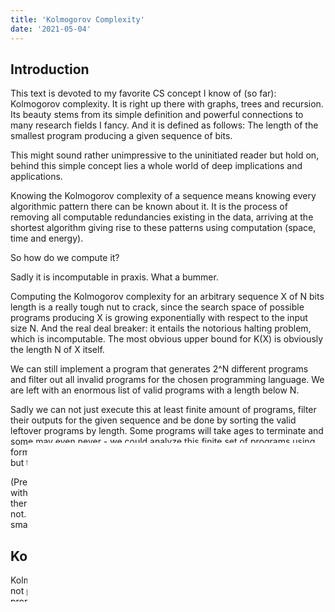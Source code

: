 ```yaml
---
title: 'Kolmogorov Complexity'
date: '2021-05-04'
---
```

## Introduction

This text is devoted to my favorite CS concept I know of (so far): Kolmogorov complexity. It is right up there with graphs, trees and recursion. Its beauty stems from its simple definition and powerful connections to many research fields I fancy. And it is defined as follows: The length of the smallest program producing a given sequence of bits.

This might sound rather unimpressive to the uninitiated reader but hold on, behind this simple concept lies a whole world of deep implications and applications.

Knowing the Kolmogorov complexity of a sequence means knowing every algorithmic pattern there can be known about it. It is the process of removing all computable redundancies existing in the data, arriving at the shortest algorithm giving rise to these patterns using computation (space, time and energy).

So how do we compute it?

Sadly it is incomputable in praxis. What a bummer.

Computing the Kolmogorov complexity for an arbitrary sequence X of N bits length is a really tough nut to crack, since the search space of possible programs producing X is growing exponentially with respect to the input size N. And the real deal breaker: it entails the notorious halting problem, which is incomputable. The most obvious upper bound for K(X) is obviously the length N of X itself.

We can still implement a program that generates 2^N different programs and filter out all invalid programs for the chosen programming language. We are left with an enormous list of valid programs with a length below N.

Sadly we can not just execute this at least finite amount of programs, filter their outputs for the given sequence and be done by sorting the valid leftover programs by length. Some programs will take ages to terminate and some may even never - we could analyze this finite set of programs using formal verification techniques to determine if each programs halts or not but this endeavor would be impractical since the set grows exponentially.

(Previously I wrote: "and we can not tell them apart, as Alan Turing proved with his infamous halting problem" -> which is wrong! Turing proved that there exists no algorithm that can determine if an *arbitrary* program halts or not. A finite set of programs can be verified in theory - in praxis only a very small finite set of programs...)

## Kolmogorov complexity extensions

Kolmogorov complexity alone is simple and beautiful but as we learned it is not practical to compute. So let us try extending it by some practical properties of computer programs like their total execution time and maximum allocated space (e.g. RAM). This yields closely related complexity measures that should be easier to approximate and thus be more relevant for practical applications since we finally can compute them.

Notation:

- x: Input sequence
- L(x): Length of x
- P(x): Set of all programs computing x
- p: Element of P(x) (a single program)
- L(p): Length of p
- T(p): Total execution time of p
- S(p): Maximum size of allocated space used by p

Complexity Measures:

- ```K(x) = min(L(p) for every p of P(x))```
- ```KT(x) = min(L(p) * T(p) for every p of P(x))```
- ```KTS(x) = min(L(p) * T(p) * S(p) for every p of P(x))```

K(x) is the normal Kolmogorov complexity function. KT(x) is an extension that weights the programs execution time into the measure. KTS(x) also considers the space requirements of the program.

Ok what now? Let’s do what computer scientists like to do and cheat our way out using the power of good enough heuristics / approximations. One easy way to deal with programs that run too long or even infinitely is to discard them after exactly 42 seconds.

This seemingly dirty trick is actually quite useful, it filters out programs that run too long. By doing so we lose the guarantee to find the true Kolmogorov complexity, since a really short program might execute very long until it finally outputs X (the input sequence). Sidenote: There is a paper and it also makes intuitive sense that the source length of a program correlates positively with its execution time which helps us a lot. So we lose the guarantee to find true K(X) but are still left with short (not necessarily shortest anymore!) programs that execute in our desired maximum time of 42 seconds.

Another nice fact is that lazily searching for the shortest programs is still optimal (within our approximating limits) since we are done when we find the first (thus shortest) program producing the input sequence X within our time limit, unless we want to continue searching for a potentially faster program (although it becomes less likely to find faster executing programs as their size grows).

So have I just described a computable version of K(X)? No but a practical approximation. We search for the shortest program K(X, T=<42) that produces X within a predefined time / computational resource limit. Start with the shortest program and complexify it iteratively spanning a tree of all possible programs. Programs that do not halt or simply execute too long are simply discarded which is nice since we want efficient programs anyway.

## Computing data complexities in the wild

Common lossless data compression tools like ZIP are only approximations of the true Kolmogorov complexity for their inputs. The length of the compressed data plus the length of the program decompressing the data is an upper bound of the true Kolmogorov complexity.

“Kolmogorov complexity is incomputable: there exists no algorithm that, when input an arbitrary sequence of data, outputs the shortest program that produces the data.” - Wikipedia

## Applications of Kolmogorov complexity approximations

Compression Distance (CD) takes two objects A,B (e.g. text files) as arguments and defines a similarity score by using kolmogorov complexity or in praxis an approximation (e.g. compression algorithms) c(X) on A, B and both concatenated A+B. CD is then defined as:
```CD(A,B) = len(c(A+B)) / ( len(c(A)) + len(c(B)) )```

If A & B are very similar c(A+B) will not be much larger than either c(A) or c(B) producing a small CD(A,B), vice versa if A & B are dissimilar c(A+B) will be much larger than c(A) or c(B) producing a big CD(A,B).

TODO:

- [Solomonoff Induction](https://www.lesswrong.com/tag/solomonoff-induction) and [AIXI](https://www.lesswrong.com/tag/aixi): Kolmogorov Complexity as Occam's razor for AGI
- [Hutter Prize](http://prize.hutter1.net/): Compression (prediction) as key ingredient to AGI

#programming
